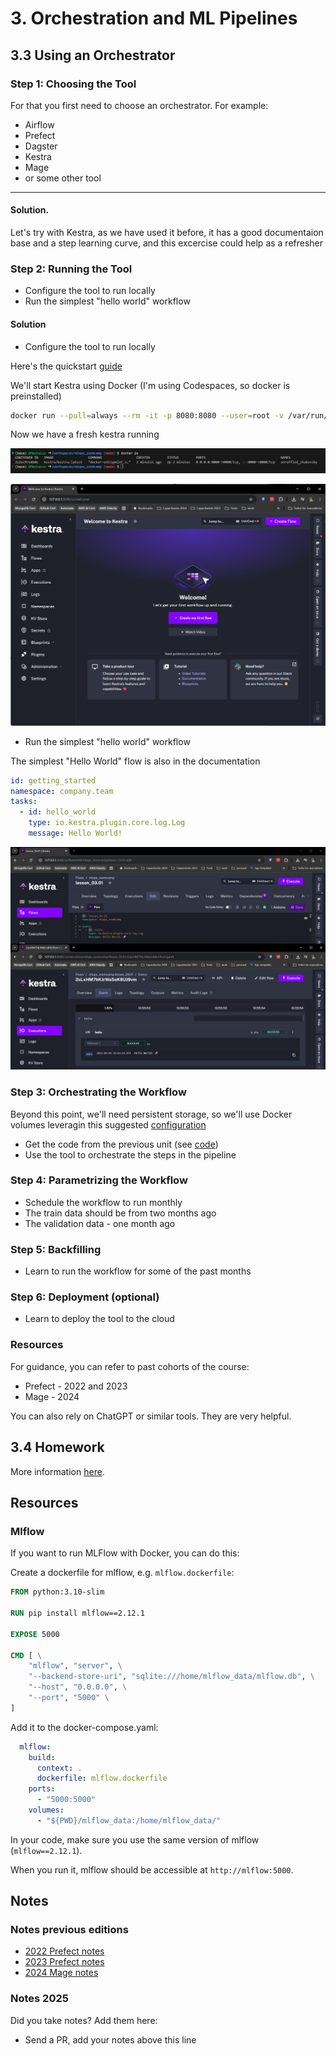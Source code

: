 # 3. Orchestration and ML Pipelines

## 3.3 Using an Orchestrator

### Step 1: Choosing the Tool

For that you first need to choose an orchestrator. For example:

- Airflow
- Prefect
- Dagster
- Kestra
- Mage
- or some other tool

---

#### Solution. 

Let's try with Kestra, as we have used it before, it has a good documentaion base and a step learning curve, and this excercise could help as a refresher

### Step 2: Running the Tool

* Configure the tool to run locally 
* Run the simplest "hello world" workflow

#### Solution

* Configure the tool to run locally 

Here's the quickstart [guide](https://kestra.io/docs/getting-started/quickstart)

We'll start Kestra using Docker (I'm using Codespaces, so docker is preinstalled)

```bash
docker run --pull=always --rm -it -p 8080:8080 --user=root -v /var/run/docker.sock:/var/run/docker.sock -v /tmp:/tmp kestra/kestra:latest server local
```
Now we have a fresh kestra running

![alt text](images/image.png)

![alt text](images/browser.png)

* Run the simplest "hello world" workflow

The simplest "Hello World" flow is also in the documentation

```yaml
id: getting_started
namespace: company.team
tasks:
  - id: hello_world
    type: io.kestra.plugin.core.log.Log
    message: Hello World!
```
![alt text](images/hello_flow.png)

### Step 3: Orchestrating the Workflow

Beyond this point, we'll need persistent storage, so we'll use Docker volumes leveragin this suggested [configuration](https://kestra.io/docs/installation/docker-compose) 

* Get the code from the previous unit (see [code](code/))
* Use the tool to orchestrate the steps in the pipeline



### Step 4: Parametrizing the Workflow

* Schedule the workflow to run monthly
* The train data should be from two months ago
* The validation data - one month ago

### Step 5: Backfilling

* Learn to run the workflow for some of the past months

### Step 6: Deployment (optional)

* Learn to deploy the tool to the cloud 

### Resources 

For guidance, you can refer to past cohorts of the course:

- Prefect - 2022 and 2023
- Mage - 2024

You can also rely on ChatGPT or similar tools. They are very helpful.

## 3.4 Homework

More information [here](../cohorts/2025/03-orchestration/homework.md).


## Resources

### Mlflow

If you want to run MLFlow with Docker, you can do this:

Create a dockerfile for mlflow, e.g. `mlflow.dockerfile`:

```dockerfile
FROM python:3.10-slim

RUN pip install mlflow==2.12.1

EXPOSE 5000

CMD [ \
    "mlflow", "server", \
    "--backend-store-uri", "sqlite:///home/mlflow_data/mlflow.db", \
    "--host", "0.0.0.0", \
    "--port", "5000" \
]
```

Add it to the docker-compose.yaml:

```yaml
  mlflow:
    build:
      context: .
      dockerfile: mlflow.dockerfile
    ports:
      - "5000:5000"
    volumes:
      - "${PWD}/mlflow_data:/home/mlflow_data/"
```

In your code, make sure you use the same version of mlflow (`mlflow==2.12.1`).

When you run it, mlflow should be accessible at `http://mlflow:5000`.

## Notes

### Notes previous editions

- [2022 Prefect notes](../cohorts/2022/03-orchestration/README.md)
- [2023 Prefect notes](../cohorts/2023/03-orchestration/prefect/README.md)
- [2024 Mage notes](../cohorts/2024/03-orchestration/README.md)

### Notes 2025

Did you take notes? Add them here:

* Send a PR, add your notes above this line